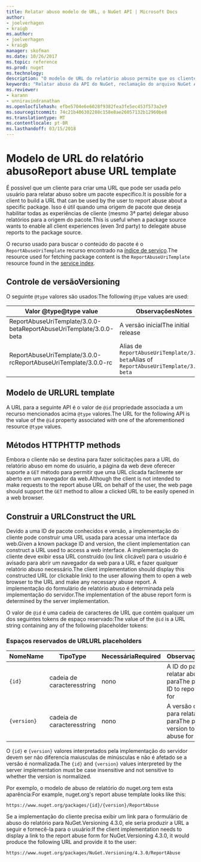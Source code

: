 ```yaml
---
title: Relatar abuso modelo de URL, o NuGet API | Microsoft Docs
author:
- joelverhagen
- kraigb
ms.author:
- joelverhagen
- kraigb
manager: skofman
ms.date: 10/26/2017
ms.topic: reference
ms.prod: nuget
ms.technology: 
description: "O modelo de URL do relatório abuso permite que os clientes exibir um link para relatar abuso em sua interface do usuário."
keywords: "Relatar abuso da API do NuGet, reclamação do arquivo NuGet API, o modelo de URL de relatório nuget.org"
ms.reviewer:
- karann
- unniravindranathan
ms.openlocfilehash: efbe5704e6e6028f9382fea3fe5ec453f573a2e9
ms.sourcegitcommit: 74c21b406302288c158e8ae26057132b12960be8
ms.translationtype: MT
ms.contentlocale: pt-BR
ms.lasthandoff: 03/15/2018
---
```

# <a name="report-abuse-url-template"></a><span data-ttu-id="c0de1-104">Modelo de URL do relatório abuso</span><span class="sxs-lookup"><span data-stu-id="c0de1-104">Report abuse URL template</span></span>

<span data-ttu-id="c0de1-105">É possível que um cliente para criar uma URL que pode ser usada pelo usuário para relatar abuso sobre um pacote específico.</span><span class="sxs-lookup"><span data-stu-id="c0de1-105">It is possible for a client to build a URL that can be used by the user to report abuse about a specific package.</span></span> <span data-ttu-id="c0de1-106">Isso é útil quando uma origem de pacote que deseja habilitar todas as experiências de cliente (mesmo 3ª parte) delegar abuso relatórios para a origem do pacote.</span><span class="sxs-lookup"><span data-stu-id="c0de1-106">This is useful when a package source wants to enable all client experiences (even 3rd party) to delegate abuse reports to the package source.</span></span>

<span data-ttu-id="c0de1-107">O recurso usado para buscar o conteúdo do pacote é o `ReportAbuseUriTemplate` recurso encontrado na [índice de serviço](service-index.md).</span><span class="sxs-lookup"><span data-stu-id="c0de1-107">The resource used for fetching package content is the `ReportAbuseUriTemplate` resource found in the [service index](service-index.md).</span></span>

## <a name="versioning"></a><span data-ttu-id="c0de1-108">Controle de versão</span><span class="sxs-lookup"><span data-stu-id="c0de1-108">Versioning</span></span>

<span data-ttu-id="c0de1-109">O seguinte `@type` valores são usados:</span><span class="sxs-lookup"><span data-stu-id="c0de1-109">The following `@type` values are used:</span></span>

<span data-ttu-id="c0de1-110">Valor @type</span><span class="sxs-lookup"><span data-stu-id="c0de1-110">@type value</span></span>                       | <span data-ttu-id="c0de1-111">Observações</span><span class="sxs-lookup"><span data-stu-id="c0de1-111">Notes</span></span>
--------------------------------- | -----
<span data-ttu-id="c0de1-112">ReportAbuseUriTemplate/3.0.0-beta</span><span class="sxs-lookup"><span data-stu-id="c0de1-112">ReportAbuseUriTemplate/3.0.0-beta</span></span> | <span data-ttu-id="c0de1-113">A versão inicial</span><span class="sxs-lookup"><span data-stu-id="c0de1-113">The initial release</span></span>
<span data-ttu-id="c0de1-114">ReportAbuseUriTemplate/3.0.0-rc</span><span class="sxs-lookup"><span data-stu-id="c0de1-114">ReportAbuseUriTemplate/3.0.0-rc</span></span>   | <span data-ttu-id="c0de1-115">Alias de `ReportAbuseUriTemplate/3.0.0-beta`</span><span class="sxs-lookup"><span data-stu-id="c0de1-115">Alias of `ReportAbuseUriTemplate/3.0.0-beta`</span></span>

## <a name="url-template"></a><span data-ttu-id="c0de1-116">Modelo de URL</span><span class="sxs-lookup"><span data-stu-id="c0de1-116">URL template</span></span>

<span data-ttu-id="c0de1-117">A URL para a seguinte API é o valor de `@id` propriedade associada a um recurso mencionados acima `@type` valores.</span><span class="sxs-lookup"><span data-stu-id="c0de1-117">The URL for the following API is the value of the `@id` property associated with one of the aforementioned resource `@type` values.</span></span>

## <a name="http-methods"></a><span data-ttu-id="c0de1-118">Métodos HTTP</span><span class="sxs-lookup"><span data-stu-id="c0de1-118">HTTP methods</span></span>

<span data-ttu-id="c0de1-119">Embora o cliente não se destina para fazer solicitações para a URL do relatório abuso em nome do usuário, a página da web deve oferecer suporte a `GET` método para permitir que uma URL clicada facilmente ser aberto em um navegador da web.</span><span class="sxs-lookup"><span data-stu-id="c0de1-119">Although the client is not intended to make requests to the report abuse URL on behalf of the user, the web page should support the `GET` method to allow a clicked URL to be easily opened in a web browser.</span></span>

## <a name="construct-the-url"></a><span data-ttu-id="c0de1-120">Construir a URL</span><span class="sxs-lookup"><span data-stu-id="c0de1-120">Construct the URL</span></span>

<span data-ttu-id="c0de1-121">Devido a uma ID de pacote conhecidos e versão, a implementação do cliente pode construir uma URL usada para acessar uma interface da web.</span><span class="sxs-lookup"><span data-stu-id="c0de1-121">Given a known package ID and version, the client implementation can construct a URL used to access a web interface.</span></span> <span data-ttu-id="c0de1-122">A implementação do cliente deve exibir essa URL construído (ou link clicável) para o usuário é avisado para abrir um navegador da web para a URL e fazer qualquer relatório abuso necessário.</span><span class="sxs-lookup"><span data-stu-id="c0de1-122">The client implementation should display this constructed URL (or clickable link) to the user allowing them to open a web browser to the URL and make any necessary abuse report.</span></span> <span data-ttu-id="c0de1-123">A implementação do formulário de relatório abuso é determinada pela implementação do servidor.</span><span class="sxs-lookup"><span data-stu-id="c0de1-123">The implementation of the abuse report form is determined by the server implementation.</span></span>

<span data-ttu-id="c0de1-124">O valor de `@id` é uma cadeia de caracteres de URL que contém qualquer um dos seguintes tokens de espaço reservado:</span><span class="sxs-lookup"><span data-stu-id="c0de1-124">The value of the `@id` is a URL string containing any of the following placeholder tokens:</span></span>

### <a name="url-placeholders"></a><span data-ttu-id="c0de1-125">Espaços reservados de URL</span><span class="sxs-lookup"><span data-stu-id="c0de1-125">URL placeholders</span></span>

<span data-ttu-id="c0de1-126">Nome</span><span class="sxs-lookup"><span data-stu-id="c0de1-126">Name</span></span>        | <span data-ttu-id="c0de1-127">Tipo</span><span class="sxs-lookup"><span data-stu-id="c0de1-127">Type</span></span>    | <span data-ttu-id="c0de1-128">Necessária</span><span class="sxs-lookup"><span data-stu-id="c0de1-128">Required</span></span> | <span data-ttu-id="c0de1-129">Observações</span><span class="sxs-lookup"><span data-stu-id="c0de1-129">Notes</span></span>
----------- | ------- | -------- | -----
`{id}`      | <span data-ttu-id="c0de1-130">cadeia de caracteres</span><span class="sxs-lookup"><span data-stu-id="c0de1-130">string</span></span>  | <span data-ttu-id="c0de1-131">no</span><span class="sxs-lookup"><span data-stu-id="c0de1-131">no</span></span>       | <span data-ttu-id="c0de1-132">A ID do pacote para relatar abuso para</span><span class="sxs-lookup"><span data-stu-id="c0de1-132">The package ID to report abuse for</span></span>
`{version}` | <span data-ttu-id="c0de1-133">cadeia de caracteres</span><span class="sxs-lookup"><span data-stu-id="c0de1-133">string</span></span>  | <span data-ttu-id="c0de1-134">no</span><span class="sxs-lookup"><span data-stu-id="c0de1-134">no</span></span>       | <span data-ttu-id="c0de1-135">A versão do pacote para relatar abuso para</span><span class="sxs-lookup"><span data-stu-id="c0de1-135">The package version to report abuse for</span></span>

<span data-ttu-id="c0de1-136">O `{id}` e `{version}` valores interpretados pela implementação do servidor devem ser não diferencia maiusculas de minúsculas e não é afetado se a versão é normalizada.</span><span class="sxs-lookup"><span data-stu-id="c0de1-136">The `{id}` and `{version}` values interpreted by the server implementation must be case insensitive and not sensitive to whether the version is normalized.</span></span>

<span data-ttu-id="c0de1-137">Por exemplo, o modelo de abuso de relatório do nuget.org tem esta aparência:</span><span class="sxs-lookup"><span data-stu-id="c0de1-137">For example, nuget.org's report abuse template looks like this:</span></span>

    https://www.nuget.org/packages/{id}/{version}/ReportAbuse

<span data-ttu-id="c0de1-138">Se a implementação do cliente precisa exibir um link para o formulário de abuso do relatório para NuGet.Versioning 4.3.0, ele seria produzir a URL a seguir e fornecê-la para o usuário:</span><span class="sxs-lookup"><span data-stu-id="c0de1-138">If the client implementation needs to display a link to the report abuse form for NuGet.Versioning 4.3.0, it would produce the following URL and provide it to the user:</span></span>

    https://www.nuget.org/packages/NuGet.Versioning/4.3.0/ReportAbuse
